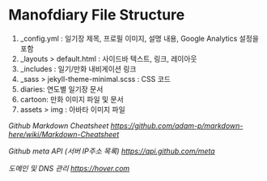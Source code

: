 # Manofdiary File Structure

1. &#95;config.yml : 일기장 제목, 프로필 이미지, 설명 내용, Google Analytics 설정을 포함
2. &#95;layouts > default.html : 사이드바 텍스트, 링크, 레이아웃
3. &#95;includes : 일기/만화 내비게이션 링크
4. &#95;sass > jekyll-theme-minimal.scss : CSS 코드
5. diaries: 연도별 일기장 문서
6. cartoon: 만화 이미지 파일 및 문서
7. assets > img : 아바타 이미지 파일

*Github Markdown Cheatsheet https://github.com/adam-p/markdown-here/wiki/Markdown-Cheatsheet*

*Github meta API (서버 IP주소 목록) https://api.github.com/meta*

*도메인 및 DNS 관리 https://hover.com*
